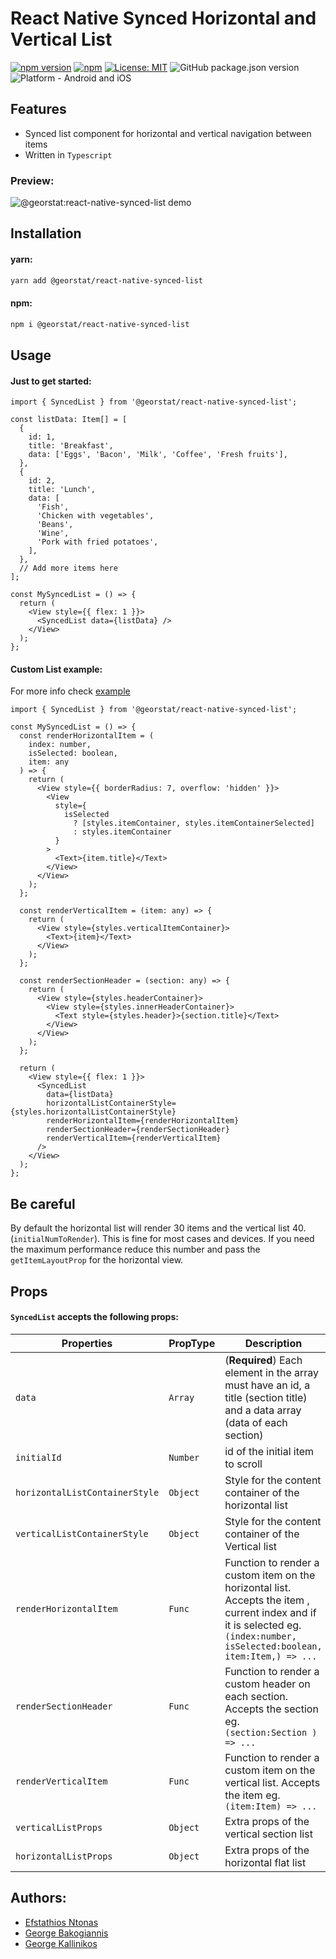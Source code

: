 # React Native Synced Horizontal and Vertical List

[![npm version](https://img.shields.io/npm/v/@georstat/react-native-synced-list.svg?style=for-the-badge)](https://www.npmjs.com/package/@georstat/react-native-synced-list)
[![npm](https://img.shields.io/npm/dt/@georstat/react-native-synced-list.svg?style=for-the-badge)](https://www.npmjs.com/package/@georstat/react-native-synced-list)
[![License: MIT](https://img.shields.io/badge/License-MIT-green.svg?style=for-the-badge)](https://opensource.org/licenses/MIT)
![GitHub package.json version](https://img.shields.io/github/package-json/v/georstat/react-native-synced-list?style=for-the-badge)
![Platform - Android and iOS](https://img.shields.io/badge/platform-Android%20%7C%20iOS-blue.svg?style=for-the-badge)

## Features

- Synced list component for horizontal and vertical navigation between items
- Written in `Typescript`

### Preview:

![@georstat:react-native-synced-list demo](https://user-images.githubusercontent.com/717975/144762838-f83db62a-f1bb-4df4-bcf1-9dc56d193aa8.gif)

## Installation

#### yarn:

```bash
yarn add @georstat/react-native-synced-list
```

#### npm:

```bash
npm i @georstat/react-native-synced-list
```

## Usage

#### Just to get started:

```tsx
import { SyncedList } from '@georstat/react-native-synced-list';

const listData: Item[] = [
  {
    id: 1,
    title: 'Breakfast',
    data: ['Eggs', 'Bacon', 'Milk', 'Coffee', 'Fresh fruits'],
  },
  {
    id: 2,
    title: 'Lunch',
    data: [
      'Fish',
      'Chicken with vegetables',
      'Beans',
      'Wine',
      'Pork with fried potatoes',
    ],
  },
  // Add more items here
];

const MySyncedList = () => {
  return (
    <View style={{ flex: 1 }}>
      <SyncedList data={listData} />
    </View>
  );
};
```

#### Custom List example:

For more info check [example](https://github.com/georstat/react-native-synced-list/tree/main/example)

```tsx
import { SyncedList } from '@georstat/react-native-synced-list';

const MySyncedList = () => {
  const renderHorizontalItem = (
    index: number,
    isSelected: boolean,
    item: any
  ) => {
    return (
      <View style={{ borderRadius: 7, overflow: 'hidden' }}>
        <View
          style={
            isSelected
              ? [styles.itemContainer, styles.itemContainerSelected]
              : styles.itemContainer
          }
        >
          <Text>{item.title}</Text>
        </View>
      </View>
    );
  };

  const renderVerticalItem = (item: any) => {
    return (
      <View style={styles.verticalItemContainer}>
        <Text>{item}</Text>
      </View>
    );
  };

  const renderSectionHeader = (section: any) => {
    return (
      <View style={styles.headerContainer}>
        <View style={styles.innerHeaderContainer}>
          <Text style={styles.header}>{section.title}</Text>
        </View>
      </View>
    );
  };

  return (
    <View style={{ flex: 1 }}>
      <SyncedList
        data={listData}
        horizontalListContainerStyle={styles.horizontalListContainerStyle}
        renderHorizontalItem={renderHorizontalItem}
        renderSectionHeader={renderSectionHeader}
        renderVerticalItem={renderVerticalItem}
      />
    </View>
  );
};
```

## Be careful

By default the horizontal list will render 30 items and the vertical list 40. (`initialNumToRender`).
This is fine for most cases and devices. If you need the maximum performance reduce this number and pass
the `getItemLayoutProp` for the horizontal view.

## Props

#### `SyncedList` accepts the following props:

| Properties                     | PropType | Description                                                                                                                                                                 |
| ------------------------------ | -------- | --------------------------------------------------------------------------------------------------------------------------------------------------------------------------- |
| `data`                         | `Array`  | (**Required**) Each element in the array must have an id, a title (section title) and a data array (data of each section)                                                   |
| `initialId`                    | `Number` | id of the initial item to scroll                                                                                                                                            |
| `horizontalListContainerStyle` | `Object` | Style for the content container of the horizontal list                                                                                                                      |
| `verticalListContainerStyle`   | `Object` | Style for the content container of the Vertical list                                                                                                                        |
| `renderHorizontalItem`         | `Func`   | Function to render a custom item on the horizontal list. Accepts the item , current index and if it is selected eg. `(index:number, isSelected:boolean, item:Item,) => ...` |
| `renderSectionHeader`          | `Func`   | Function to render a custom header on each section. Accepts the section eg. `(section:Section ) => ...`                                                                     |
| `renderVerticalItem`           | `Func`   | Function to render a custom item on the vertical list. Accepts the item eg. `(item:Item) => ...`                                                                            |
| `verticalListProps`            | `Object` | Extra props of the vertical section list                                                                                                                                    |
| `horizontalListProps`          | `Object` | Extra props of the horizontal flat list                                                                                                                                     |

## Authors:

- [Efstathios Ntonas](https://github.com/efstathiosntonas)
- [George Bakogiannis](https://github.com/geobako)
- [George Kallinikos](https://github.com/giokallis)
